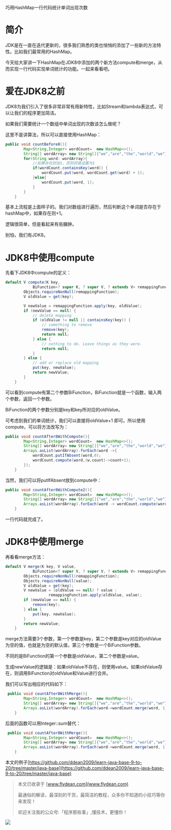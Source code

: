 巧用HashMap一行代码统计单词出现次数

# 简介

JDK是在一直在迭代更新的，很多我们熟悉的类也悄悄的添加了一些新的方法特性。比如我们最常用的HashMap。

今天给大家讲一下HashMap在JDK8中添加的两个新方法compute和merge，从而实现一行代码实现单词统计的功能。一起来看看吧。

# 爱在JDK8之前

JDK8为我们引入了很多非常非常有用新特性，比如Stream和lambda表达式，可以让我们的程序更加简洁。

如果我们需要统计一个数组中单词出现的次数该怎么做呢？

这里不是讲算法，所以可以直接使用HashMap：

~~~java
public void countBefore8(){
        Map<String,Integer> wordCount=  new HashMap<>();
        String[] wordArray= new String[]{"we","are","the","world","we"};
        for(String word: wordArray){
            //如果存在则加1，否则将值设置为1
            if(wordCount.containsKey(word)) {
                wordCount.put(word, wordCount.get(word) + 1);
            }else{
                wordCount.put(word, 1);
            }
        }
    }
~~~

基本上流程是上面样子的。我们对数组进行遍历，然后判断这个单词是否存在于hashMap中，如果存在则+1。

逻辑很简单，但是看起来有些臃肿。

别怕，我们有JDK8。

# JDK8中使用compute

先看下JDK8中compute的定义：

~~~java
default V compute(K key,
            BiFunction<? super K, ? super V, ? extends V> remappingFunction) {
        Objects.requireNonNull(remappingFunction);
        V oldValue = get(key);

        V newValue = remappingFunction.apply(key, oldValue);
        if (newValue == null) {
            // delete mapping
            if (oldValue != null || containsKey(key)) {
                // something to remove
                remove(key);
                return null;
            } else {
                // nothing to do. Leave things as they were.
                return null;
            }
        } else {
            // add or replace old mapping
            put(key, newValue);
            return newValue;
        }
    }
~~~

可以看到compute有第二个参数BiFunction，BiFunction就是一个函数，输入两个参数，返回一个参数。

BiFunction的两个参数分别是key和key所对应的oldValue。

可考虑到我们的单词统计，我们可以直接将oldValue+1 即可。所以使用compute，可以将方法改写为：

~~~java
public void countAfter8WithCompute(){
        Map<String,Integer> wordCount=  new HashMap<>();
        String[] wordArray= new String[]{"we","are","the","world","we"};
        Arrays.asList(wordArray).forEach(word ->{
            wordCount.putIfAbsent(word,0);
            wordCount.compute(word,(w,count)->count+1);
        });
    }
~~~

当然，我们可以将putIfAbsent放到compute中：

~~~java
public void countAfter8WithCompute2(){
        Map<String,Integer> wordCount=  new HashMap<>();
        String[] wordArray= new String[]{"we","are","the","world","we"};
        Arrays.asList(wordArray).forEach(word -> wordCount.compute(word,(w, count)->count == null ? 1 : count + 1));
    }
~~~

一行代码就完成了。

# JDK8中使用merge

再看看merge方法：

~~~java
default V merge(K key, V value,
            BiFunction<? super V, ? super V, ? extends V> remappingFunction) {
        Objects.requireNonNull(remappingFunction);
        Objects.requireNonNull(value);
        V oldValue = get(key);
        V newValue = (oldValue == null) ? value :
                   remappingFunction.apply(oldValue, value);
        if (newValue == null) {
            remove(key);
        } else {
            put(key, newValue);
        }
        return newValue;
    }
~~~

merge方法需要3个参数，第一个参数是key，第二个参数是key对应的oldValue为空的值，也就是为空的默认值，第三个参数是一个BiFunction参数。

不同的是BiFunction的第一个参数是oldValue，第二个参数是value。

生成newValue的逻辑是：如果oldValue不存在，则使用value。如果oldValue存在，则调用BiFunction对oldValue和Value进行合并。

我们可以写出相应的代码如下：

~~~java
 public void countAfter8WithMerge(){
        Map<String,Integer> wordCount=  new HashMap<>();
        String[] wordArray= new String[]{"we","are","the","world","we"};
        Arrays.asList(wordArray).forEach(word->wordCount.merge(word, 1, (oldCount, one) -> oldCount + one));
    }
~~~

后面的函数可以用Integer::sum替代：

~~~java
 public void countAfter8WithMerge(){
        Map<String,Integer> wordCount=  new HashMap<>();
        String[] wordArray= new String[]{"we","are","the","world","we"};
        Arrays.asList(wordArray).forEach(word->wordCount.merge(word, 1, Integer::sum));
    }
~~~

本文的例子[https://github.com/ddean2009/learn-java-base-9-to-20/tree/master/java-base](https://github.com/ddean2009/learn-java-base-9-to-20/tree/master/java-base)

> 本文已收录于 [www.flydean.com](www.flydean.com)
>
> 最通俗的解读，最深刻的干货，最简洁的教程，众多你不知道的小技巧等你来发现！
> 
> 欢迎关注我的公众号:「程序那些事」,懂技术，更懂你！

![](https://img-blog.csdnimg.cn/20200709152618916.png)




